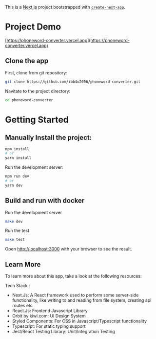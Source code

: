 This is a [Next.js](https://nextjs.org/) project bootstrapped with [`create-next-app`](https://github.com/vercel/next.js/tree/canary/packages/create-next-app).

# Project Demo

[https://phoneword-converter.vercel.app](https://phoneword-converter.vercel.app)

## Clone the app

First, clone from git repository:

```bash
git clone https://github.com/ibb4u2006/phoneword-converter.git
```

Navitate to the project directory:

```bash
cd phoneword-converter
```

# Getting Started

## Manually Install the project:

```bash
npm install
# or
yarn install
```

Run the development server:

```bash
npm run dev
# or
yarn dev
```

## Build and run with docker

Run the development server

```bash
make dev
```

Run the test

```bash
make test
```

Open [http://localhost:3000](http://localhost:3000) with your browser to see the result.

## Learn More

To learn more about this app, take a look at the following resources:

Tech Stack :

- Next.Js: A React framework used to perform some server-side functionality, like writing to and reading from file system, creating api routes etc
- React.Js: Frontend Javascript Library
- Orbit by kiwi.com: UI Design System
- Styled Components: For CSS in Javascript/Typescript functionality
- Typescript: For static typing support
- Jest/React Testing Library: Unit/Integration Testing
